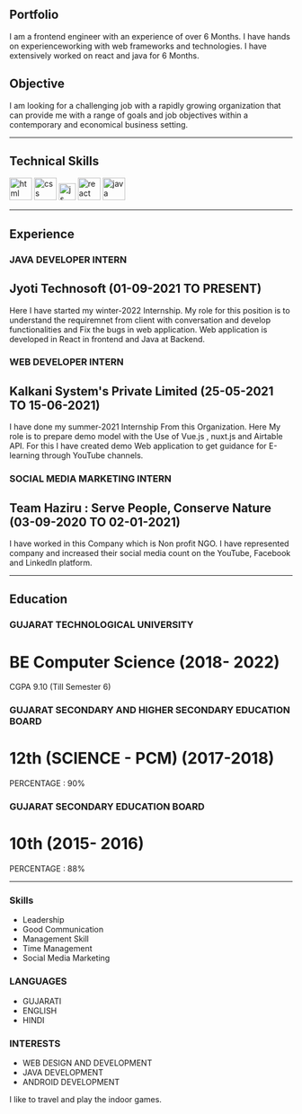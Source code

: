 ## Portfolio

I am a frontend engineer with an experience of over 6 Months. I have hands on experienceworking with web frameworks and technologies. I have extensively worked on react and java for 6 Months.

## Objective

I am looking for a challenging job with a rapidly growing organization that can provide me with a range of goals and job objectives within a contemporary and economical business setting.

---

## Technical Skills

<p align='left'>
  <img title="HTML" src="https://upload.wikimedia.org/wikipedia/commons/thumb/6/61/HTML5_logo_and_wordmark.svg/2048px-HTML5_logo_and_wordmark.svg.png" alt="html" width="40" height="40">
  <img title="CSS" src='https://upload.wikimedia.org/wikipedia/commons/thumb/d/d5/CSS3_logo_and_wordmark.svg/1200px-CSS3_logo_and_wordmark.svg.png' alt="css" width="40" height="40">
  <img title="JAVASCRIPT" src='https://upload.wikimedia.org/wikipedia/commons/6/6a/JavaScript-logo.png' height='30' width='auto' alt="js">
  <img title="REACT" src="https://upload.wikimedia.org/wikipedia/commons/thumb/a/a7/React-icon.svg/1280px-React-icon.svg.png" alt="react" width="auto" height="40"/>
  <img title="JAVA" src="https://upload.wikimedia.org/wikipedia/commons/3/34/Java_20131025_1864663017.jpg" alt="java" width="40" height="40"/>
</p>

---

## Experience

### **JAVA DEVELOPER INTERN**
## Jyoti Technosoft (01-09-2021 TO PRESENT)

Here I have started my winter-2022 Internship. My role for this position is to understand the requiremnet from client with conversation and develop functionalities and Fix the bugs in web application. Web application is developed in React in frontend and Java at Backend.

### **WEB DEVELOPER INTERN**
## Kalkani System's Private Limited (25-05-2021 TO 15-06-2021)

I have done my summer-2021 Internship From this Organization. Here My role is to prepare demo model with the Use of Vue.js , nuxt.js and Airtable API. For this I have created demo Web application to get guidance for E-learning through YouTube channels.

### **SOCIAL MEDIA MARKETING INTERN**
## Team Haziru : Serve People, Conserve Nature (03-09-2020 TO 02-01-2021)

I have worked in this Company which is Non profit NGO. I have represented company and increased their social media count on the YouTube, Facebook and LinkedIn platform.

---

## Education

### **GUJARAT TECHNOLOGICAL UNIVERSITY**
# BE Computer Science (2018- 2022)
CGPA 9.10 (Till Semester 6)

### **GUJARAT SECONDARY AND HIGHER SECONDARY EDUCATION BOARD**
# 12th (SCIENCE - PCM) (2017-2018)
PERCENTAGE : 90%

### **GUJARAT SECONDARY EDUCATION BOARD**
# 10th (2015- 2016)
PERCENTAGE : 88%

---

### Skills
<ul>
  <li>Leadership</li>
  <li>Good Communication</li>
  <li>Management Skill</li>
  <li>Time Management</li>
  <li>Social Media Marketing</li>
</ul>
  
### LANGUAGES

<ul>
  <li>GUJARATI</li>
  <li>ENGLISH</li>
  <li>HINDI</li>
</ul>
  
### INTERESTS

<ul>
  <li>WEB DESIGN AND DEVELOPMENT</li>
  <li>JAVA DEVELOPMENT</li>
  <li>ANDROID DEVELOPMENT</li>
</ul>

I like to travel and play the indoor games.
